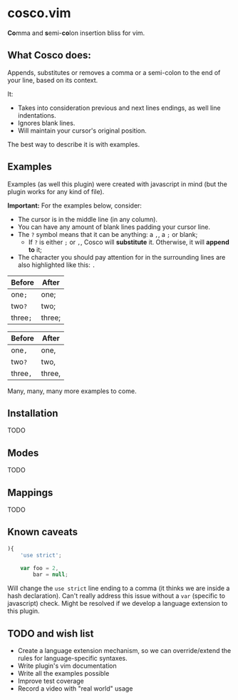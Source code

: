 cosco.vim
=========

**Co**mma and **s**emi-**co**lon insertion bliss for vim.

## What Cosco does:

Appends, substitutes or removes a comma or a semi-colon to the end of your line, based on its context.

It:

   * Takes into consideration previous and next lines endings, as well line indentations.
   * Ignores blank lines.
   * Will maintain your cursor's original position.

The best way to describe it is with examples.

## Examples

Examples (as well this plugin) were created with javascript in mind (but the plugin works for any kind of file).

**Important:** For the examples below, consider:

   * The cursor is in the middle line (in any column).
   * You can have any amount of blank lines padding your cursor line.
   * The `?` symbol means that it can be anything: a `,`, a `;` or blank;
       * If `?` is either `;` or `,`, Cosco will **substitute** it. Otherwise, it will **append to** it;
   * The character you should pay attention for in the surrounding lines are also highlighted like this: `.`

Before   | After
------   | -----
one`;`   | one;
two`?`   | two;
three`;` | three;

Before   | After
------   | -----
one`,`   | one,
two`?`   | two,
three`,` | three,

Many, many, many more examples to come.

## Installation

  TODO

## Modes

  TODO

## Mappings

  TODO

## Known caveats

```javascript
){
    'use strict';

    var foo = 2,
        bar = null;
```

Will change the `use strict` line ending to a comma (it thinks we are inside a hash declaration). Can't really address this issue without a `var` (specific to javascript) check. Might be resolved if we develop a language extension to this plugin.

## TODO and wish list

   * Create a language extension mechanism, so we can override/extend the rules for language-specific syntaxes.
   * Write plugin's vim documentation
   * Write all the examples possible
   * Improve test coverage
   * Record a video with "real world" usage
